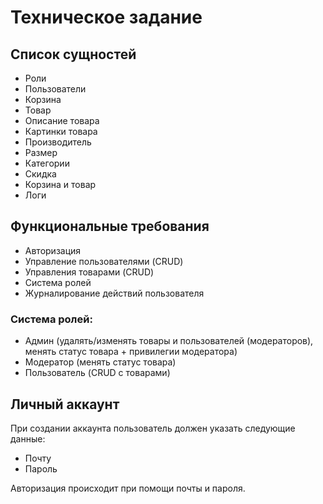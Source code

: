 # Техническое задание

## Список сущностей

- Роли
- Пользователи
- Корзина
- Товар
- Описание товара
- Картинки товара
- Производитель
- Размер
- Категории
- Скидка
- Корзина и товар
- Логи

## Функциональные требования
- Авторизация
- Управление пользователями (CRUD)
- Управления товарами (CRUD)
- Система ролей
- Журналирование действий пользователя

### Система ролей:
- Админ (удалять/изменять товары и пользователей (модераторов), менять статус товара + привилегии модератора)
- Модератор (менять статус товара)
- Пользователь (CRUD с товарами)

## Личный аккаунт

При создании аккаунта пользователь должен указать следующие данные:
- Почту
- Пароль

Авторизация происходит при помощи почты и пароля.